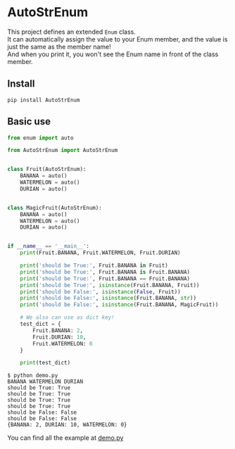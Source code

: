 # AutoStrEnum

This project defines an extended `Enum` class.  
It can automatically assign the value to your Enum member, and the value is just the same as the member name!  
And when you print it, you won't see the Enum name in front of the class member.

## Install

```shell
pip install AutoStrEnum
```

## Basic use

```python
from enum import auto

from AutoStrEnum import AutoStrEnum


class Fruit(AutoStrEnum):
    BANANA = auto()
    WATERMELON = auto()
    DURIAN = auto()


class MagicFruit(AutoStrEnum):
    BANANA = auto()
    WATERMELON = auto()
    DURIAN = auto()


if __name__ == '__main__':
    print(Fruit.BANANA, Fruit.WATERMELON, Fruit.DURIAN)

    print('should be True:', Fruit.BANANA in Fruit)
    print('should be True:', Fruit.BANANA is Fruit.BANANA)
    print('should be True:', Fruit.BANANA == Fruit.BANANA)
    print('should be True:', isinstance(Fruit.BANANA, Fruit))
    print('should be False:', isinstance(False, Fruit))
    print('should be False:', isinstance(Fruit.BANANA, str))
    print('should be False:', isinstance(Fruit.BANANA, MagicFruit))

    # We also can use as dict key!
    test_dict = {
        Fruit.BANANA: 2,
        Fruit.DURIAN: 10,
        Fruit.WATERMELON: 0
    }

    print(test_dict)
```

```shell
$ python demo.py
BANANA WATERMELON DURIAN
should be True: True
should be True: True
should be True: True
should be True: True
should be False: False
should be False: False
{BANANA: 2, DURIAN: 10, WATERMELON: 0}
```

You can find all the example at [demo.py](https://github.com/PttCodingMan/AutoStrEnum/blob/main/demo.py)

